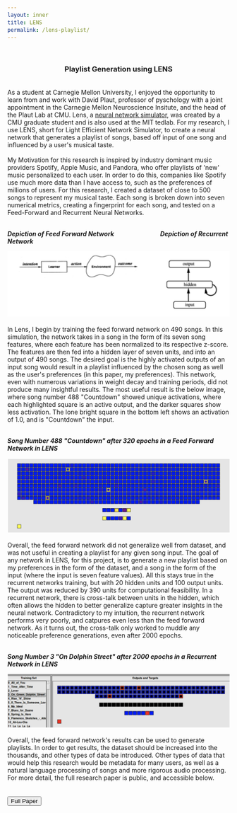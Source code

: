 ```yaml
---
layout: inner
title: LENS
permalink: /lens-playlist/
---
```

<br>
<div align="center">
<h3>Playlist Generation using LENS</h3>
</div>
<br>
<div align="left">
As a student at Carnegie Mellon University, I enjoyed the opportunity to learn from and work with David Plaut, professor of pyschology with a joint appointment in the Carnegie Mellon Neuroscience Insitute, and the head of the Plaut Lab at CMU. Lens, a <a href="https://ni.cmu.edu/~plaut/Lens/">neural network simulator</a>, was created by a CMU graduate student and is also used at the MIT tedlab. For my research, I use LENS, short for Light Efficient Network Simulator, to create a neural network that generates a playlist of songs, based off input of one song and influenced by a user's musical taste.
<br><br>
My Motivation for this research is inspired by industry dominant music providers Spotify, Apple Music, and Pandora, who offer playlists of 'new' music personalized to each user. In order to do this, companies like Spotify use much more data than I have access to, such as the preferences of millions of users. For this research, I created a dataset of close to 500 songs to represent my musical taste. Each song is broken down into seven numerical metrics, creating a fingerprint for each song, and tested on a Feed-Forward and Recurrent Neural Networks.
<br><br>
<p class="text-right"><strong><i>Depiction of Feed Forward Network &emsp;&emsp;&emsp;&emsp;&emsp;&emsp;&emsp; Depiction of Recurrent Network&emsp;</i></strong></p>

<img class="img-responsive" src="img/ffd-rec-networks.jpg" title="Flows of Feed Forward network (left) and Recurrent Network">
<br><br>
In Lens, I begin by training the feed forward network on 490 songs. In this simulation, the network takes in a song in the form of its seven song features, where each feature has been normalized to its respective z-score. The features are then fed into a hidden layer of seven units, and into an output of 490 songs. The desired goal is the highly activated outputs of an input song would result in a playlist influenced by the chosen song as well as the user's preferences (in this paper, my preferences). This network, even with numerous variations in weight decay and training periods, did not produce many insightful results. The most useful result is the below image, where song number 488 "Countdown" showed unique activations, where each highlighted square is an active output, and the darker squares show less activation. The lone bright square in the bottom left shows an activation of 1.0, and is "Countdown" the input.
<br><br>
<p class="text-center"><strong><i>Song Number 488 "Countdown" after 320 epochs in a Feed Forward Network in LENS</i></strong></p>
<img class="img-responsive" src="img/countdown.png" title="Countdown, #488, after 320 training epochs.">
<br><br>
Overall, the feed forward network did not generalize well from dataset, and was not useful in creating a playlist for any given song input. The goal of any network in LENS, for this project, is to generate a new playlist based on my preferences in the form of the dataset, and a song in the form of the input (where the input is seven feature values). All this stays true in the recurrent networks training, but with 20 hidden units and 100 output units. The output was reduced by 390 units for computational feasibility. In a recurrent network, there is cross-talk between units in the hidden, which often allows the hidden to better generalize capture greater insights in the neural network. Contradictory to my intuition, the recurrent network performs very poorly, and catpures even less than the feed forward network. As it turns out, the cross-talk only worked to muddle any noticeable preference generations, even after 2000 epochs.
<br><br>
<p class="text-center"><strong><i>Song Number 3 "On Dolphin Street" after 2000 epochs in a Recurrent Network in LENS</i></strong></p>
<img class="img-responsive" src="img/on-dolphin-street.png" title="On Dolphin Street, #3, after 2000 training epochs.">
<br><br>
Overall, the feed forward network's results can be used to generate playlists. In order to get results, the dataset should be increased into the thousands, and other types of data be introduced. Other types of data that would help this research would be metadata for many users, as well as a natural language processing of songs and more rigorous audio processing. For more detail, the full research paper is public, and accessible below.
<br><br><br>
<div class="text-center">
<a href="https://github.com/Sebastian-O-Rodriguez/LENS/blob/master/playlist_prediction_in_LENS.pdf"><button class="btn btn-default btn-lg"><i class="fa fa-github fa-lg"></i>
Full Paper</button></a>
</div>
</div>